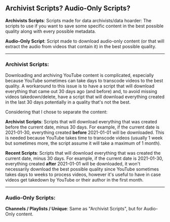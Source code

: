## Archivist Scripts? Audio-Only Scripts?

**Archivists Scripts**: Scripts made for data archivists/data hoarder: The scripts to use if you want to save some specific content in the best possible quality along with every possible metadata.

**Audio-Only Script**: Script made to download audio-only content (or that will extract the audio from videos that contain it) in the best possible quality.

---

### Archivist Scripts:

Downloading and archiving YouTube content is complicated, especially because YouTube sometimes can take days to transcode videos to the best quality. A workaround to this issue is to have a script that will download everything that came out 30 days ago (and before) and, to avoid missing videos takedown/delete, have a script that will download everything created in the last 30 days potentially in a quality that's not the best.

Considering that I chose to separate the content:

**Archivist Scripts**: Scripts that will download everything that was created before the current date, minus 30 days. For example, if the current date is 2021-01-30, everything created **before** 2021-01-01 will be downloaded. This is needed because YouTube takes time to transcode videos (usually 1 week but sometimes more, the script assume it will take a maximum of 1 month).

**Recent Scripts**: Scripts that will download everything that was created the current date, minus 30 days. For example, if the current date is 2021-01-30, everything created **after** 2021-01-01 will be downloaded, it won't necessarily download the best possible quality since YouTube sometimes takes days to weeks to process videos, however it's useful to have in case videos get takedown by YouTube or their author in the first month.

---

### Audio-Only Scripts:

**Channels / Playlists / Unique**: Same as "Archivist Scripts", but for Audio-Only content.
